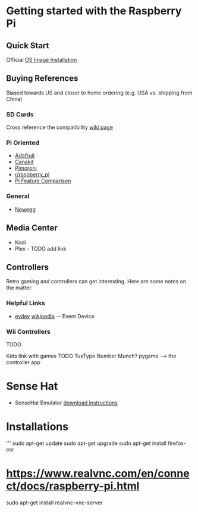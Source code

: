 # Getting started with the Raspberry Pi

## Quick Start

Official [OS Image Installation](https://www.raspberrypi.org/documentation/installation/installing-images/)

## Buying References
Biased towards US and closer to home ordering (e.g. USA vs. shipping from China)

### SD Cards
Cross reference the compatibility [wiki page](https://elinux.org/RPi_SD_cards)

### Pi Oriented
* [Adafruit](https://www.adafruit.com/category/105)
* [Canakit](https://www.canakit.com/raspberry-pi)
* [Pimoroni](https://shop.pimoroni.com/collections/raspberry-pi)
* [r/raspberry_pi](https://www.reddit.com/r/raspberry_pi/)
* [Pi Feature Comparison](https://socialcompare.com/en/comparison/raspberrypi-models-comparison)

### General 
* [Newegg](https://www.newegg.com/)

## Media Center
* Kodi
* Plex - TODO add link

## Controllers
Retro gaming and controllers can get interesting.  Here are some notes on the matter.

### Helpful Links

* [evdev](https://python-evdev.readthedocs.io/en/latest/) [wikipedia](https://en.wikipedia.org/wiki/Evdev) -- Event Device

### Wii Controllers
TODO

Kids
link with games TODO
TuxType
Number Munch?
pygame
--> the controller app

# Sense Hat
* SenseHat Emulator [download instructions](https://sense-emu.readthedocs.io/en/v1.0/install.html)

# Installations

'''
sudo apt-get update
sudo apt-get upgrade
sudo apt-get install firefox-esr
# https://www.realvnc.com/en/connect/docs/raspberry-pi.html
sudo apt-get install realvnc-vnc-server

